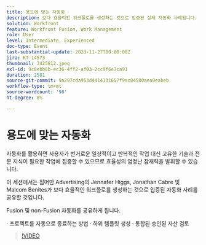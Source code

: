 ```yaml
---
title: 용도에 맞는 자동화
description: 보다 효율적인 워크플로를 생성하는 것으로 입증된 실제 자동화 사례입니다.
solution: Workfront
feature: Workfront Fusion, Work Management
role: User
level: Intermediate, Experienced
doc-type: Event
last-substantial-update: 2023-11-27T00:00:00Z
jira: KT-14573
thumbnail: 3425812.jpeg
exl-id: 9c0ebb6b-ec36-4ff2-af03-2cc9f6e7ca91
duration: 2581
source-git-commit: 9a297cda953d4414131657f9ac84580aea0eabeb
workflow-type: tm+mt
source-wordcount: '98'
ht-degree: 0%

---
```


# 용도에 맞는 자동화

자동화를 활용하면 사용자가 번거로운 일상적이고 반복적인 작업 대신 고유한 기술과 전문 지식이 필요한 작업에 집중할 수 있으므로 효율성의 엄청난 잠재력을 발휘할 수 있습니다.

이 세션에서는 짐머만 Advertising의 Jennafer Higgs, Jonathan Cabre 및 Malcom Benites가 보다 효율적인 워크플로를 생성하는 것으로 입증된 자동화 사례를 공유할 것입니다.

Fusion 및 non-Fusion 자동화를 공유하게 됩니다.

· 프로젝트를 자동으로 종료하는 방법
· 하위 템플릿 생성
· 통합된 승인된 자산 검토

>[!VIDEO](https://video.tv.adobe.com/v/3425812/?learn=on)
